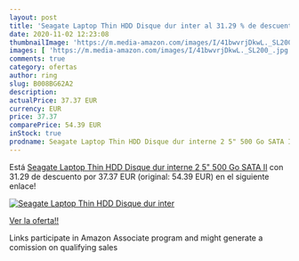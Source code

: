 ```yaml
---
layout: post
title: 'Seagate Laptop Thin HDD Disque dur inter al 31.29 % de descuento'
date: 2020-11-02 12:23:08
thumbnailImage: 'https://m.media-amazon.com/images/I/41bwvrjDkwL._SL200_.jpg'
images: [ 'https://m.media-amazon.com/images/I/41bwvrjDkwL._SL200_.jpg' ]
comments: true
category: ofertas
author: ring
slug: B008BG62A2
description:
actualPrice: 37.37 EUR
currency: EUR
price: 37.37
comparePrice: 54.39 EUR
inStock: true
prodname: Seagate Laptop Thin HDD Disque dur interne 2 5" 500 Go SATA II
---
```


Está [Seagate Laptop Thin HDD Disque dur interne 2 5" 500 Go SATA II](https://www.amazon.fr/dp/B008BG62A2/?tag=tolees0d-21) con 31.29 de descuento por 37.37 EUR (original: 54.39 EUR) en el siguiente enlace!

[![Seagate Laptop Thin HDD Disque dur inter](https://m.media-amazon.com/images/I/41bwvrjDkwL._SL200_.jpg)](https://www.amazon.fr/dp/B008BG62A2/?tag=tolees0d-21)

[Ver la oferta!!](https://www.amazon.fr/dp/B008BG62A2/?tag=tolees0d-21)

Links participate in Amazon Associate program and might generate a comission on qualifying sales


